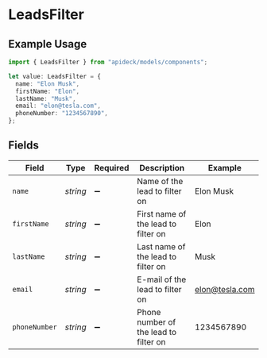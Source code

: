 # LeadsFilter

## Example Usage

```typescript
import { LeadsFilter } from "apideck/models/components";

let value: LeadsFilter = {
  name: "Elon Musk",
  firstName: "Elon",
  lastName: "Musk",
  email: "elon@tesla.com",
  phoneNumber: "1234567890",
};
```

## Fields

| Field                                 | Type                                  | Required                              | Description                           | Example                               |
| ------------------------------------- | ------------------------------------- | ------------------------------------- | ------------------------------------- | ------------------------------------- |
| `name`                                | *string*                              | :heavy_minus_sign:                    | Name of the lead to filter on         | Elon Musk                             |
| `firstName`                           | *string*                              | :heavy_minus_sign:                    | First name of the lead to filter on   | Elon                                  |
| `lastName`                            | *string*                              | :heavy_minus_sign:                    | Last name of the lead to filter on    | Musk                                  |
| `email`                               | *string*                              | :heavy_minus_sign:                    | E-mail of the lead to filter on       | elon@tesla.com                        |
| `phoneNumber`                         | *string*                              | :heavy_minus_sign:                    | Phone number of the lead to filter on | 1234567890                            |